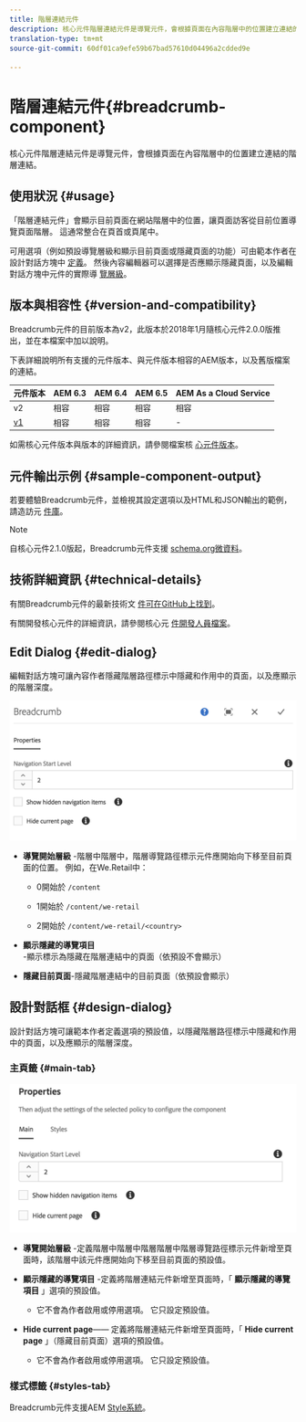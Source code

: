 ```yaml
---
title: 階層連結元件
description: 核心元件階層連結元件是導覽元件，會根據頁面在內容階層中的位置建立連結的階層連結。
translation-type: tm+mt
source-git-commit: 60df01ca9efe59b67bad57610d04496a2cdded9e

---
```



# 階層連結元件{#breadcrumb-component}

核心元件階層連結元件是導覽元件，會根據頁面在內容階層中的位置建立連結的階層連結。

## 使用狀況 {#usage}

「階層連結元件」會顯示目前頁面在網站階層中的位置，讓頁面訪客從目前位置導覽頁面階層。 這通常整合在頁首或頁尾中。

可用選項（例如預設導覽層級和顯示目前頁面或隱藏頁面的功能）可由範本作者在設計對話方塊中 [定義](#design-dialog)。 然後內容編輯器可以選擇是否應顯示隱藏頁面，以及編輯對話方塊中元件的實際導 [覽層級](#edit-dialog)。

## 版本與相容性 {#version-and-compatibility}

Breadcrumb元件的目前版本為v2，此版本於2018年1月隨核心元件2.0.0版推出，並在本檔案中加以說明。

下表詳細說明所有支援的元件版本、與元件版本相容的AEM版本，以及舊版檔案的連結。

| 元件版本 | AEM 6.3 | AEM 6.4 | AEM 6.5 | AEM As a Cloud Service |
|--- |--- |--- |--- |---|
| v2 | 相容 | 相容 | 相容 | 相容 |
| [v1](breadcrumb-v1.md) | 相容 | 相容 | 相容 | - |

如需核心元件版本與版本的詳細資訊，請參閱檔案核 [心元件版本](versions.md)。

## 元件輸出示例 {#sample-component-output}

若要體驗Breadcrumb元件，並檢視其設定選項以及HTML和JSON輸出的範例，請造訪元 [件庫](https://adobe.com/go/aem_cmp_library_breadcrumb)。

>[!NOTE]
>
>自核心元件2.1.0版起，Breadcrumb元件支援 [schema.org微資料](https://schema.org/BreadcrumbList)。

## 技術詳細資訊 {#technical-details}

有關Breadcrumb元件的最新技術文 [件可在GitHub上找到](https://adobe.com/go/aem_cmp_tech_breadcrumb_v2)。

有關開發核心元件的詳細資訊，請參閱核心元 [件開發人員檔案](developing.md)。

## Edit Dialog {#edit-dialog}

編輯對話方塊可讓內容作者隱藏階層路徑標示中隱藏和作用中的頁面，以及應顯示的階層深度。

![](assets/screen_shot_2018-01-12at124250.png)

* **導覽開始層級** -階層中階層中，階層導覽路徑標示元件應開始向下移至目前頁面的位置。 例如，在We.Retail中：

   * 0開始於 `/content`

   * 1開始於 `/content/we-retail`
   * 2開始於 `/content/we-retail/<country>`

* **顯示隱藏的導覽項目** -顯示標示為隱藏在階層連結中的頁面（依預設不會顯示）
* **隱藏目前頁面**-隱藏階層連結中的目前頁面（依預設會顯示）

## 設計對話框 {#design-dialog}

設計對話方塊可讓範本作者定義選項的預設值，以隱藏階層路徑標示中隱藏和作用中的頁面，以及應顯示的階層深度。

### 主頁籤 {#main-tab}

![](assets/screen_shot_2018-01-12at124437.png)

* **導覽開始層級** -定義階層中階層中階層階層中階層導覽路徑標示元件新增至頁面時，該階層中該元件應開始向下移至目前頁面的預設值。
* **顯示隱藏的導覽項目** -定義將階層連結元件新增至頁面時，「 **顯示隱藏的導覽項目** 」選項的預設值。

   * 它不會為作者啟用或停用選項。 它只設定預設值。

* **Hide current page**—— 定義將階層連結元件新增至頁面時，「 **Hide current page** 」（隱藏目前頁面）選項的預設值。

   * 它不會為作者啟用或停用選項。 它只設定預設值。

### 樣式標籤 {#styles-tab}

Breadcrumb元件支援AEM [Style系統](authoring.md#component-styling)。